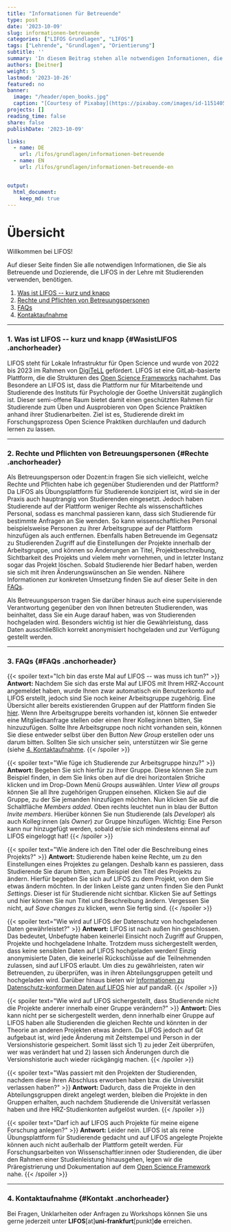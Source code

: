 ```yaml
---
title: "Informationen für Betreuende" 
type: post
date: '2023-10-09' 
slug: informationen-betreuende
categories: ["LIFOS Grundlagen", "LIFOS"] 
tags: ["Lehrende", "Grundlagen", "Orientierung"] 
subtitle: ''
summary: 'In diesem Beitrag stehen alle notwendigen Informationen, die Sie als Betreuende und Dozierende, die LIFOS in der Lehre verwenden, benötigen. Dies enthät eine kurze Erklärung zu LIFOS, Ihre Rechte und Pflichten, sowie FAQs.' 
authors: [beitner] 
weight: 5
lastmod: '2023-10-26'
featured: no
banner:
  image: "/header/open_books.jpg"
  caption: "[Courtesy of Pixabay](https://pixabay.com/images/id-1151405/)"
projects: []
reading_time: false
share: false
publishDate: '2023-10-09'

links:
  - name: DE
    url: /lifos/grundlagen/informationen-betreuende
  - name: EN
    url: /lifos/grundlagen/informationen-betreuende-en


output:
  html_document:
    keep_md: true
---
```

# Übersicht

Willkommen bei LIFOS! 

Auf dieser Seite finden Sie alle notwendigen Informationen, die Sie als Betreuende und Dozierende, die LIFOS in der Lehre mit Studierenden verwenden, benötigen. 

1. [Was ist LIFOS -- kurz und knapp](#WasistLIFOS)
2. [Rechte und Pflichten von Betreuungspersonen](#Rechte)
3. [FAQs](#FAQs)
4. [Kontaktaufnahme](#Kontakt)

***

### 1. Was ist LIFOS -- kurz und knapp {#WasistLIFOS .anchorheader}

LIFOS steht für Lokale Infrastruktur für Open Science und wurde von 2022 bis 2023 im Rahmen von [DigiTeLL](https://www.uni-frankfurt.de/106206707/Projekt_DigiTeLL) gefördert. LIFOS ist eine GitLab-basierte Plattform, die die Strukturen des [Open Science Frameworks](https://osf.io/) nachahmt. Das Besondere an LIFOS ist, dass die Plattform nur für Mitarbeitende und Studierende des Instituts für Psychologie der Goethe Universität zugänglich ist. Dieser semi-offene Raum bietet damit einen geschützten Rahmen für Studierende zum Üben und Ausprobieren von Open Science Praktiken anhand ihrer Studienarbeiten.  Ziel ist es, Studierende direkt im Forschungsprozess Open Science Praktiken durchlaufen und dadurch lernen zu lassen. 

***

### 2. Rechte und Pflichten von Betreuungspersonen {#Rechte .anchorheader}

Als Betreuungsperson oder Dozent:in fragen Sie sich vielleicht, welche Rechte und Pflichten habe ich gegenüber Studierenden und der Plattform? Da LIFOS als Übungsplattform für Studierende konzipiert ist, wird sie in der Praxis auch hauptrangig von Studierenden eingesetzt. Jedoch haben Studierende auf der Plattform weniger Rechte als wissenschaftliches Personal, sodass es manchmal passieren kann, dass sich Studierende für bestimmte Anfragen an Sie wenden. So kann wissenschaftliches Personal beispielsweise Personen zu ihrer Arbeitsgruppe auf der Plattform hinzufügen als auch entfernen. Ebenfalls haben Betreuende im Gegensatz zu Studierenden Zugriff auf die Einstellungen der Projekte innerhalb der Arbeitsgruppe, und können so Änderungen an Titel, Projektbeschreibung, Sichtbarkeit des Projekts und vielem mehr vornehmen, und in letzter Instanz sogar das Projekt löschen. Sobald Studierende hier Bedarf haben, werden sie sich mit ihren Änderungswünschen an Sie wenden. Nähere Informationen zur konkreten Umsetzung finden Sie auf dieser Seite in den [FAQs](#FAQs).

Als Betreuungsperson tragen Sie darüber hinaus auch eine supervisierende Verantwortung gegenüber den von Ihnen betreuten Studierenden, was beinhaltet, dass Sie ein Auge darauf haben, was von Studierenden hochgeladen wird. Besonders wichtig ist hier die Gewährleistung, dass Daten ausschließlich korrekt anonymisiert hochgeladen und zur Verfügung gestellt werden. 


***

### 3. FAQs {#FAQs .anchorheader}


{{< spoiler text="Ich bin das erste Mal auf LIFOS -- was muss ich tun?" >}}
**Antwort:** Nachdem Sie sich das erste Mal auf LIFOS mit Ihrem HRZ-Account angemeldet haben, wurde Ihnen zwar automatisch ein Benutzerkonto auf LIFOS erstellt, jedoch sind Sie noch keiner Arbeitsgruppe zugehörig. Eine Übersicht aller bereits existierenden Gruppen auf der Plattform finden Sie [hier](https://lifos.uni-frankfurt.de/explore/groups). Wenn Ihre Arbeitsgruppe bereits vorhanden ist, können Sie entweder eine Mitgliedsanfrage stellen oder einen Ihrer Kolleg:innen bitten, Sie hinzuzufügen. Sollte Ihre Arbeitsgruppe noch nicht vorhanden sein, können Sie diese entweder selbst über den Button *New Group* erstellen oder uns darum bitten. Sollten Sie sich unsicher sein, unterstützen wir Sie gerne (siehe [4. Kontaktaufnahme](#Kontakt).
{{< /spoiler >}}

{{< spoiler text="Wie füge ich Studierende zur Arbeitsgruppe hinzu?" >}}
**Antwort:** Begeben Sie sich hierfür zu Ihrer Gruppe. Diese können Sie zum Beispiel finden, in dem Sie links oben auf die drei horizontalen Striche klicken und im Drop-Down Menü *Groups* auswählen. Unter *View all groups* können Sie all Ihre zugehörigen Gruppen einsehen. Klicken Sie auf die Gruppe, zu der Sie jemanden hinzufügen möchten. Nun klicken Sie auf die Schaltfläche *Members added*. Oben rechts leuchtet nun in blau der Button *Invite members*. Hierüber können Sie nun Studierende (als *Developer*) als auch Kolleg:innen (als *Owner*) zur Gruppe hinzufügen. Wichtig: Eine Person kann nur hinzugefügt werden, sobald er/sie sich mindestens einmal auf LIFOS eingeloggt hat!
{{< /spoiler >}}

{{< spoiler text="Wie ändere ich den Titel oder die Beschreibung eines Projekts?" >}}
**Antwort:** Studierende haben keine Rechte, um zu den Einstellungen eines Projektes zu gelangen. Deshalb kann es passieren, dass Studierende Sie darum bitten, zum Beispiel den Titel des Projekts zu ändern. Hierfür begeben Sie sich auf LIFOS zu dem Projekt, von dem Sie etwas ändern möchten. In der linken Leiste ganz unten finden Sie den Punkt *Settings*. Dieser ist für Studierende nicht sichtbar. Klicken Sie auf Settings und hier können Sie nun Titel und Beschreibung ändern. Vergessen Sie nicht, auf *Save changes* zu klicken, wenn Sie fertig sind.
{{< /spoiler >}}

{{< spoiler text="Wie wird auf LIFOS der Datenschutz von hochgeladenen Daten gewährleistet?" >}}
**Antwort:** LIFOS ist nach außen hin geschlossen. Das bedeutet, Unbefugte haben keinerlei Einsicht noch Zugriff auf Gruppen, Projekte und hochgeladene Inhalte. Trotzdem muss sichergestellt werden, dass keine sensiblen Daten auf LIFOS hochgeladen werden! Einzig anonymisierte Daten, die keinerlei Rückschlüsse auf die Teilnehmenden zulassen, sind auf LIFOS erlaubt. Um dies zu gewährleisten, raten wir Betreuenden, zu überprüfen, was in ihren Abteilungsgruppen geteilt und hochgeladen wird. Darüber hinaus bieten wir [Informationen zu Datenschutz-konformen Daten auf LIFOS](https://pandar.netlify.app/lifos/grundlagen/datenschutz/) hier auf pandaR. 
{{< /spoiler >}}

{{< spoiler text="Wie wird auf LIFOS sichergestellt, dass Studierende nicht die Projekte anderer innerhalb einer Gruppe verändern?" >}}
**Antwort:** Dies kann nicht per se sichergestellt werden, denn innerhalb einer Gruppe auf LIFOS haben alle Studierenden die gleichen Rechte und könnten in der Theorie an anderen Projekten etwas ändern. Da LIFOS jedoch auf Git aufgebaut ist, wird jede Änderung mit Zeitstempel und Person in der Versionshistorie gespeichert. Somit lässt sich 1) zu jeder Zeit überprüfen, wer was verändert hat und 2) lassen sich Änderungen durch die Versionshistorie auch wieder rückgängig machen. 
{{< /spoiler >}}

{{< spoiler text="Was passiert mit den Projekten der Studierenden, nachdem diese ihren Abschluss erworben haben bzw. die Universität verlassen haben?" >}}
**Antwort:** Dadurch, dass die Projekte in den Abteilungsgruppen direkt angelegt werden, bleiben die Projekte in den Gruppen erhalten, auch nachdem Studierende die Universität verlassen haben und ihre HRZ-Studienkonten aufgelöst wurden. 
{{< /spoiler >}}

{{< spoiler text="Darf ich auf LIFOS auch Projekte für meine eigene Forschung anlegen?" >}}
**Antwort:** Leider nein. LIFOS ist als reine Übungsplattform für Studierende gedacht und auf LIFOS angelegte Projekte können auch nicht außerhalb der Plattform geteilt werden. Für Forschungsarbeiten von Wissenschaftler:innen oder Studierenden, die über den Rahmen einer Studienleistung hinausgehen, legen wir die Präregistrierung und Dokumentation auf dem [Open Science Framework](https://osf.io/) nahe. 
{{< /spoiler >}}

***

### 4. Kontaktaufnahme {#Kontakt .anchorheader}

Bei Fragen, Unklarheiten oder Anfragen zu Workshops können Sie uns gerne jederzeit unter **LIFOS**[at]**uni-frankfurt**[punkt]**de** erreichen.

